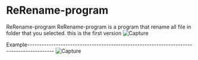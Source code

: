 ﻿# ReRename-program

ReRename-program
 ReRename-program is a program that rename all file in folder that you selected.
 this is the first version
![Capture](https://github.com/za12ew44zz/ReRename-program/assets/85066044/68804460-c2b6-49d7-8775-9d649017ab55)


Example-----------------------------------------------------------------------------------------
![Capture](https://github.com/za12ew44zz/ReRename-program/assets/85066044/db082219-5500-4c6b-9cb1-92d75971b1ff)
